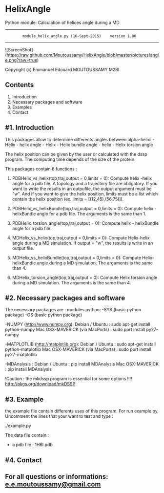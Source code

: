 # HelixAngle
 Python module: Calculation of helices angle during a MD


 ----------------------------------------------------------------------------
    		module_helix_angle.py (16-Sept-2015) 	version 1.00   
 ----------------------------------------------------------------------------
 
![ScreenShot] (https://raw.github.com/Moutoussamy/HelixAngle/blob/master/pictures/angle.png?raw=true)
 
 Copyright (c) Emmanuel Edouard MOUTOUSSAMY M2BI

 Contents
----------
 1. Introduction
 2. Necessary packages and software
 3. Examples
 4. Contact


#1. Introduction
-------------------
This packages allow to determine differents angles between alpha-helix:
	- Helix - helix angle
	- Helix - Helix bundle angle
	- helix - Helix torsion angle

The helix position can be given by the user or calculated with the dssp program.
The computing time depends of the size of the protein.

This packages contain 6 functions :

1. PDBHelix_vs_helix(top,traj,output = 0,limits = 0):
	Compute helix -helix angle for a pdb file. A topology and a trajectory file
	are obligatory. If you want to write the results in an outpufile, the output
	argument must be "w". And if you want to give the helix position, limits must
	be a list which contain the helix position (ex. limits = [(12,45),(56,75)]).

2. PDBHelix_vs_helixBundle(top,traj,output = 0,limits = 0):
	Compute helix - helixBundle angle for a pdb file. The arguments is the same
	than 1.

3. PDBHelix_torsion_angle(top,traj,output = 0):
	Compute helix - helixBundle angle for a pdb file. 

4. MDHelix_vs_helix(top,traj,output = 0,limits = 0):
	Compute Helix-helix angle during a MD simulation. If output = "w", the
	results is write in an output file.

5. MDHelix_vs_helixBundle(top,traj,output = 0,limits = 0):
	Compute Helix-helixBundle angle during a MD simulation. The arguments is the
	same than 4.

6. MDHelix_torsion_angle(top,traj,output = 0):
	Compute Helix torsion angle during a MD simulation. The arguments is the same
	than 4.

	
 #2. Necessary packages and software
-----------------------------------

The necessary packages are :
modules python:
-SYS (basic python package)
-OS (basic python package)

-NUMPY (http://www.numpy.org):
Debian / Ubuntu : sudo apt-get install python-numpy
Mac OSX-MAVERICK (via MacPorts) : sudo port install py27-numpy

-MATPLOTLIB (http://matplotlib.org):
Debian / Ubuntu : sudo apt-get install python-matplotlib
Mac OSX-MAVERICK (via MacPorts) : sudo port install py27-matplotlib

-MDAnalysis :
Debian / Ubuntu : pip install MDAnalysis
Mac OSX-MAVERICK : pip install MDAnalysis

!Caution : the mkdssp program is essential for some options !!!!
http://pkgs.org/download/mkDSSP

 #3. Example
-----------------------------------
the example file contain differents uses of this program. For run example.py, 
Uncomment the lines that your want to test and type :

./example.py

The data file contain :
- a pdb file : 1H6I.pdb


 #4. Contact
---------------------------------
For all questions or informations:
e.e.moutoussamy@gmail.com
--------------------------------------------------------------------------------
